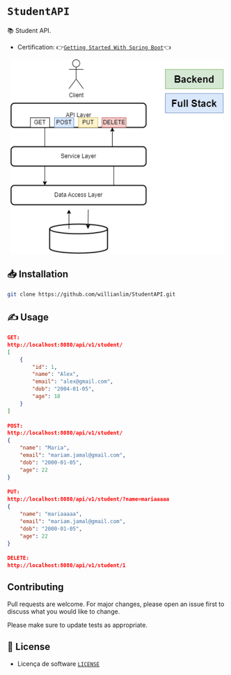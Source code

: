 # `StudentAPI`

📚 Student API.

- Certification: 👉[`Getting Started With Spring Boot`](https://github.com/willianlim/StudentAPI/blob/master/img/certificate-of-completion-for-getting-started-with-spring-boot%20(1).pdf)👈

<p align="center">
    <img src="https://github.com/willianlim/StudentAPI/blob/master/img/stud.drawio.png" width="490">
</p>

## 📥 Installation

```bash
git clone https://github.com/willianlim/StudentAPI.git
```

## ✍ Usage

```json
GET:
http://localhost:8080/api/v1/student/
[
    {
        "id": 1,
        "name": "Alex",
        "email": "alex@gmail.com",
        "dob": "2004-01-05",
        "age": 18
    }
]

POST:
http://localhost:8080/api/v1/student/
{
    "name": "Maria",
    "email": "mariam.jamal@gmail.com",
    "dob": "2000-01-05",
    "age": 22
}

PUT:
http://localhost:8080/api/v1/student/?name=mariaaaaa
{
    "name": "mariaaaaa",
    "email": "mariam.jamal@gmail.com",
    "dob": "2000-01-05",
    "age": 22
}

DELETE:
http://localhost:8080/api/v1/student/1
```

## Contributing
Pull requests are welcome. For major changes, please open an issue first to discuss what you would like to change.

Please make sure to update tests as appropriate.

## 📝 License
- Licença de software [`LICENSE`](https://github.com/willianlim/StudentAPI/blob/master/LICENSE)
